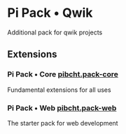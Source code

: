 # Pi Pack • Qwik

Additional pack for qwik projects

## Extensions

### Pi Pack • Core [pibcht.pack-core](https://marketplace.visualstudio.com/items?itemName=pibcht.pack-core)

Fundamental extensions for all uses

### Pi Pack • Web [pibcht.pack-web](https://marketplace.visualstudio.com/items?itemName=pibcht.pack-web)

The starter pack for web development
